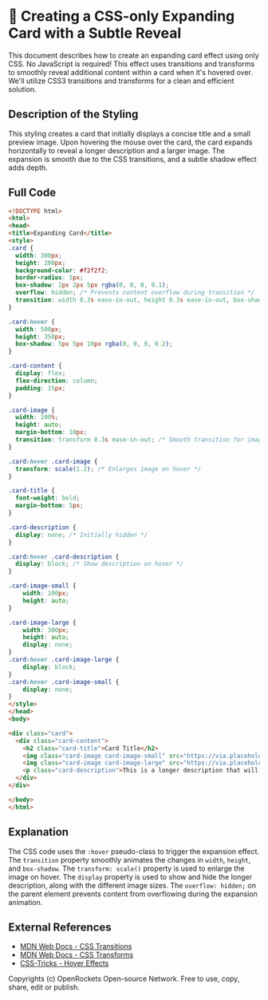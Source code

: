 # 🐞 Creating a CSS-only Expanding Card with a Subtle Reveal


This document describes how to create an expanding card effect using only CSS.  No JavaScript is required! This effect uses transitions and transforms to smoothly reveal additional content within a card when it's hovered over.  We'll utilize CSS3 transitions and transforms for a clean and efficient solution.


## Description of the Styling

This styling creates a card that initially displays a concise title and a small preview image. Upon hovering the mouse over the card, the card expands horizontally to reveal a longer description and a larger image. The expansion is smooth due to the CSS transitions, and a subtle shadow effect adds depth.


## Full Code

```html
<!DOCTYPE html>
<html>
<head>
<title>Expanding Card</title>
<style>
.card {
  width: 300px;
  height: 200px;
  background-color: #f2f2f2;
  border-radius: 5px;
  box-shadow: 2px 2px 5px rgba(0, 0, 0, 0.1);
  overflow: hidden; /* Prevents content overflow during transition */
  transition: width 0.3s ease-in-out, height 0.3s ease-in-out, box-shadow 0.3s ease-in-out; /* Smooth transition */
}

.card:hover {
  width: 500px;
  height: 350px;
  box-shadow: 5px 5px 10px rgba(0, 0, 0, 0.2);
}

.card-content {
  display: flex;
  flex-direction: column;
  padding: 15px;
}

.card-image {
  width: 100%;
  height: auto;
  margin-bottom: 10px;
  transition: transform 0.3s ease-in-out; /* Smooth transition for image scaling */
}

.card:hover .card-image {
  transform: scale(1.2); /* Enlarges image on hover */
}

.card-title {
  font-weight: bold;
  margin-bottom: 5px;
}

.card-description {
  display: none; /* Initially hidden */
}

.card:hover .card-description {
  display: block; /* Show description on hover */
}

.card-image-small {
    width: 100px;
    height: auto;
}

.card-image-large {
    width: 300px;
    height: auto;
    display: none;
}
.card:hover .card-image-large {
    display: block;
}
.card:hover .card-image-small {
    display: none;
}
</style>
</head>
<body>

<div class="card">
  <div class="card-content">
    <h2 class="card-title">Card Title</h2>
    <img class="card-image card-image-small" src="https://via.placeholder.com/100" alt="Preview Image">
    <img class="card-image card-image-large" src="https://via.placeholder.com/300" alt="Large Image">
    <p class="card-description">This is a longer description that will be revealed when you hover over the card.  It provides more detail about the content of the card and allows for a richer user experience.</p>
  </div>
</div>

</body>
</html>
```


## Explanation

The CSS code uses the `:hover` pseudo-class to trigger the expansion effect.  The `transition` property smoothly animates the changes in `width`, `height`, and `box-shadow`.  The `transform: scale()` property is used to enlarge the image on hover.  The `display` property is used to show and hide the longer description, along with the different image sizes.  The `overflow: hidden;` on the parent element prevents content from overflowing during the expansion animation.


## External References

* [MDN Web Docs - CSS Transitions](https://developer.mozilla.org/en-US/docs/Web/CSS/transition)
* [MDN Web Docs - CSS Transforms](https://developer.mozilla.org/en-US/docs/Web/CSS/transform)
* [CSS-Tricks - Hover Effects](https://css-tricks.com/examples/HoverEffect1/)


Copyrights (c) OpenRockets Open-source Network. Free to use, copy, share, edit or publish.

